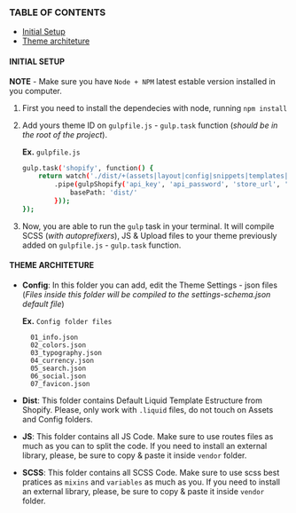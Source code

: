 <a id="top"></a>

### TABLE OF CONTENTS

* [Initial Setup](#init)
* [Theme architeture](#arch)

<a id="init"></a>
#### INITIAL SETUP

**NOTE** - Make sure you have `Node + NPM` latest estable version installed in you computer.

1. First you need to install the dependecies with node, running `npm install`

1. Add yours theme ID on `gulpfile.js` - `gulp.task` function (_should be in the root of the project_).

	**Ex.** `gulpfile.js`

	```sh
	gulp.task('shopify', function() {
        return watch('./dist/+(assets|layout|config|snippets|templates|locales|sections)/**')
            .pipe(gulpShopify('api_key', 'api_password', 'store_url', 'theme_id', {
                basePath: 'dist/'
            }));
    });
	```

3. Now, you are able to run the `gulp` task in your terminal. It will compile SCSS (_with autoprefixers_), JS & Upload files to your theme previously added on `gulpfile.js` - `gulp.task` function.

<a id="arch"></a>
#### THEME ARCHITETURE

* **Config**: In this folder you can add, edit the Theme Settings - json files (_Files inside this folder will be compiled to the settings-schema.json default file_)

    **Ex.** `Config folder files`

        01_info.json
        02_colors.json
        03_typography.json
        04_currency.json
        05_search.json
        06_social.json
        07_favicon.json

* **Dist**: This folder contains Default Liquid Template Estructure from Shopify. Please, only work with `.liquid` files, do not touch on Assets and Config folders.

* **JS**: This folder contains all JS Code. Make sure to use routes files as much as you can to split the code. If you need to install an external library, please, be sure to copy & paste it inside `vendor` folder.

* **SCSS**: This folder contains all SCSS Code. Make sure to use scss best pratices as `mixins` and `variables` as much as you. If you need to install an external library, please, be sure to copy & paste it inside `vendor` folder.

